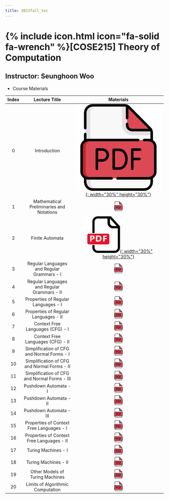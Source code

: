 ```yaml
---
title: 2023fall_toc
---
```


# {% include icon.html icon="fa-solid fa-wrench" %}[COSE215] Theory of Computation

## Instructor: Seunghoon Woo

- Course Materials

|Index|Lecture Title|Materials|
|:---:|:---:|:---:|
|0|Introduction|[![plain image](/images/pdf.png){: width="30%" height="30%"}](/assets/2023fall_toc/lec0.pdf)|
|1|Mathematical Preliminaries and Notations|[![plain image](/images/pdf_small.png)](/assets/2023fall_toc/lec1.pdf)|
|2|Finite Automata|[![plain image](/images/myicon1.png){: width="30%" height="30%"}](/assets/2023fall_toc/lec2.pdf)|
|3|Regular Languages and Regular Grammars - I|[![plain image](/images/pdf_small.png)](/assets/2023fall_toc/lec3_1.pdf)|
|4|Regular Languages and Regular Grammars - II|[![plain image](/images/pdf_small.png)](/assets/2023fall_toc/lec3_2.pdf)|
|5|Properties of Regular Languages - I|[![plain image](/images/pdf_small.png)](/assets/2023fall_toc/lec4_1.pdf)|
|6|Properties of Regular Languages - II|[![plain image](/images/pdf_small.png)](/assets/2023fall_toc/lec4_2.pdf)|
|7|Context Free Languages (CFG) - I|[![plain image](/images/pdf_small.png)](/assets/2023fall_toc/lec5_1.pdf)|
|8|Context Free Languages (CFG) - II|[![plain image](/images/pdf_small.png)](/assets/2023fall_toc/lec5_2.pdf)|
|9|Simplification of CFG and Normal Forms - I|[![plain image](/images/pdf_small.png)](/assets/2023fall_toc/lec6_1.pdf)|
|10|Simplification of CFG and Normal Forms - II|[![plain image](/images/pdf_small.png)](/assets/2023fall_toc/lec6_2.pdf)|
|11|Simplification of CFG and Normal Forms - III|[![plain image](/images/pdf_small.png)](/assets/2023fall_toc/lec6_3.pdf)|
|12|Pushdown Automata - I|[![plain image](/images/pdf_small.png)](/assets/2023fall_toc/lec7_1.pdf)|
|13|Pushdown Automata - II|[![plain image](/images/pdf_small.png)](/assets/2023fall_toc/lec7_2.pdf)|
|14|Pushdown Automata - III|[![plain image](/images/pdf_small.png)](/assets/2023fall_toc/lec7_3.pdf)|
|15|Properties of Context Free Languages - I|[![plain image](/images/pdf_small.png)](/assets/2023fall_toc/lec8_1.pdf)|
|16|Properties of Context Free Languages - II|[![plain image](/images/pdf_small.png)](/assets/2023fall_toc/lec8_2.pdf)|
|17|Turing Machines - I|[![plain image](/images/pdf_small.png)](/assets/2023fall_toc/lec9_1.pdf)|
|18|Turing Machines - II|[![plain image](/images/pdf_small.png)](/assets/2023fall_toc/lec9_2.pdf)|
|19|Other Models of Turing Machines|[![plain image](/images/pdf_small.png)](/assets/2023fall_toc/lec10.pdf)|
|20|Limits of Algorithmic Computation|[![plain image](/images/pdf_small.png)](/assets/2023fall_toc/lec11.pdf)|

